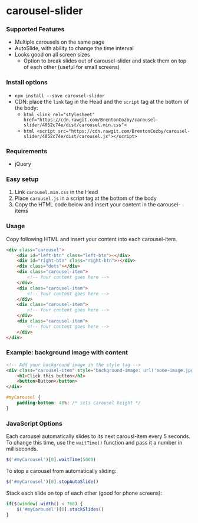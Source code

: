 # carousel-slider

### Supported Features
- Multiple carousels on the same page
- AutoSlide, with ability to change the time interval
- Looks good on all screen sizes
  * Option to break slides out of carousel-slider and stack them on top of each other (useful for small screens)

### Install options
- ```npm install --save carousel-slider```
- CDN: place the ```link``` tag in the Head and the ```script``` tag at the bottom of the body:
  * ```html <link rel="stylesheet" href="https://cdn.rawgit.com/BrentonCozby/carousel-slider/4052c74e/dist/carousel.min.css">```
  * ```html <script src="https://cdn.rawgit.com/BrentonCozby/carousel-slider/4052c74e/dist/carousel.js"></script>```

### Requirements
- jQuery

### Easy setup
1. Link ```carousel.min.css``` in the Head
2. Place ```carousel.js``` in a script tag at the bottom of the body
3. Copy the HTML code below and insert your content in the carousel-items

### Usage
Copy following HTML and insert your content into each carousel-item.
```html
<div class="carousel">
    <div id="left-btn" class="left-btn">‹</div>
    <div id="right-btn" class="right-btn">›</div>
    <div class="dots"></div>
    <div class="carousel-item">
        <!-- Your content goes here -->
    </div>
    <div class="carousel-item">
        <!-- Your content goes here -->
    </div>
    <div class="carousel-item">
        <!-- Your content goes here -->
    </div>
    <div class="carousel-item">
        <!-- Your content goes here -->
    </div>
</div>
```

### Example: background image with content
```html
<!-- Add your background image in the style tag -->
<div class="carousel-item" style="background-image: url('some-image.jpg')">
    <h1>Click this button</h1>
    <button>Button</button>
</div>
```
```css
#myCarousel {
    padding-bottom: 40%: /* sets carousel height */
}
```

### JavaScript Options
Each carousel automatically slides to its next carousl-item every 5 seconds. To change this time, use the ```waitTime()``` function and pass it a number in milliseconds.
```javascript
$('#myCarousel')[0].waitTime(5000)
```
To stop a carousel from automatically sliding:
```javascript
$('#myCarousel')[0].stopAutoSlide()
```
Stack each slide on top of each other (good for phone screens):
```javascript
if($(window).width() < 768) {
    $('#myCarousel')[0].stackSlides()
}
```

